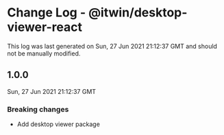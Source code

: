 # Change Log - @itwin/desktop-viewer-react

This log was last generated on Sun, 27 Jun 2021 21:12:37 GMT and should not be manually modified.

## 1.0.0
Sun, 27 Jun 2021 21:12:37 GMT

### Breaking changes

- Add desktop viewer package

